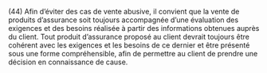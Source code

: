 (44) Afin d’éviter des cas de vente abusive, il convient que la vente de produits d’assurance soit toujours accompagnée d’une évaluation des exigences et des besoins réalisée à partir des informations obtenues auprès du client. Tout produit d’assurance proposé au client devrait toujours être cohérent avec les exigences et les besoins de ce dernier et être présenté sous une forme compréhensible, afin de permettre au client de prendre une décision en connaissance de cause.